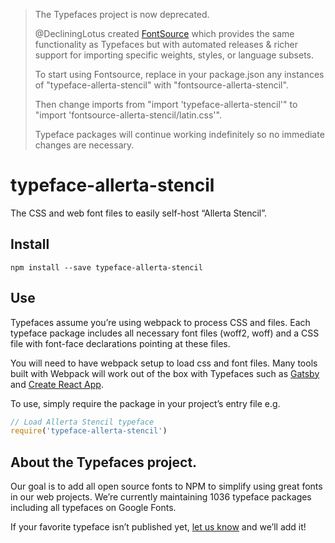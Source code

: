>The Typefaces project is now deprecated.
>
>@DecliningLotus created
[FontSource](https://github.com/fontsource/fontsource) which provides the
same functionality as Typefaces but with automated releases & richer
support for importing specific weights, styles, or language subsets.
>
>To start using Fontsource, replace in your package.json any instances of
"typeface-allerta-stencil" with "fontsource-allerta-stencil".
>
> Then change imports from "import 'typeface-allerta-stencil'" to "import 'fontsource-allerta-stencil/latin.css'".
>
>Typeface packages will continue working indefinitely so no immediate
>changes are necessary.

# typeface-allerta-stencil

The CSS and web font files to easily self-host “Allerta Stencil”.

## Install

`npm install --save typeface-allerta-stencil`

## Use

Typefaces assume you’re using webpack to process CSS and files. Each typeface
package includes all necessary font files (woff2, woff) and a CSS file with
font-face declarations pointing at these files.

You will need to have webpack setup to load css and font files. Many tools built
with Webpack will work out of the box with Typefaces such as [Gatsby](https://github.com/gatsbyjs/gatsby)
and [Create React App](https://github.com/facebookincubator/create-react-app).

To use, simply require the package in your project’s entry file e.g.

```javascript
// Load Allerta Stencil typeface
require('typeface-allerta-stencil')
```

## About the Typefaces project.

Our goal is to add all open source fonts to NPM to simplify using great fonts in
our web projects. We’re currently maintaining 1036 typeface packages
including all typefaces on Google Fonts.

If your favorite typeface isn’t published yet, [let us know](https://github.com/KyleAMathews/typefaces)
and we’ll add it!
